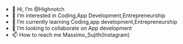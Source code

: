 - 👋 Hi, I’m @Highnotch
- 👀 I’m interested in Coding,App Development,Entrepreneurship
- 🌱 I’m currently learning Coding,app development,Entrepreneurship 
- 💞️ I’m looking to collaborate on App development 
- 📫 How to reach me Massimo_Sujith(Instagram)

<!---
Highnotch/Highnotch is a ✨ special ✨ repository because its `README.md` (this file) appears on your GitHub profile.
You can click the Preview link to take a look at your changes.
--->
